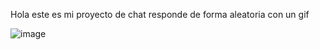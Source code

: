 Hola este es mi proyecto de chat responde de forma aleatoria con un gif


![image](https://github.com/user-attachments/assets/9ebcc01a-105a-4afa-9079-0efe0b7e47c1)
